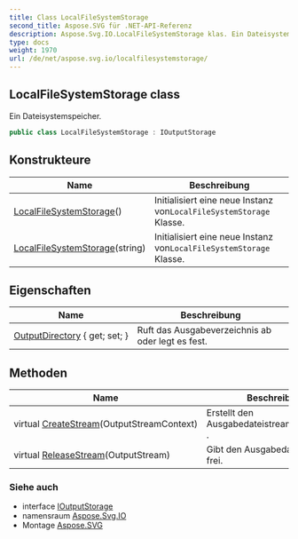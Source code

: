 ```yaml
---
title: Class LocalFileSystemStorage
second_title: Aspose.SVG für .NET-API-Referenz
description: Aspose.Svg.IO.LocalFileSystemStorage klas. Ein Dateisystemspeicher.
type: docs
weight: 1970
url: /de/net/aspose.svg.io/localfilesystemstorage/
---
```

## LocalFileSystemStorage class

Ein Dateisystemspeicher.

```csharp
public class LocalFileSystemStorage : IOutputStorage
```

## Konstrukteure

| Name | Beschreibung |
| --- | --- |
| [LocalFileSystemStorage](localfilesystemstorage/#constructor)() | Initialisiert eine neue Instanz von`LocalFileSystemStorage` Klasse. |
| [LocalFileSystemStorage](localfilesystemstorage/#constructor_1)(string) | Initialisiert eine neue Instanz von`LocalFileSystemStorage` Klasse. |

## Eigenschaften

| Name | Beschreibung |
| --- | --- |
| [OutputDirectory](../../aspose.svg.io/localfilesystemstorage/outputdirectory/) { get; set; } | Ruft das Ausgabeverzeichnis ab oder legt es fest. |

## Methoden

| Name | Beschreibung |
| --- | --- |
| virtual [CreateStream](../../aspose.svg.io/localfilesystemstorage/createstream/)(OutputStreamContext) | Erstellt den Ausgabedateistream[`OutputStream`](../outputstream/) . |
| virtual [ReleaseStream](../../aspose.svg.io/localfilesystemstorage/releasestream/)(OutputStream) | Gibt den Ausgabedateistream frei. |

### Siehe auch

* interface [IOutputStorage](../ioutputstorage/)
* namensraum [Aspose.Svg.IO](../../aspose.svg.io/)
* Montage [Aspose.SVG](../../)


